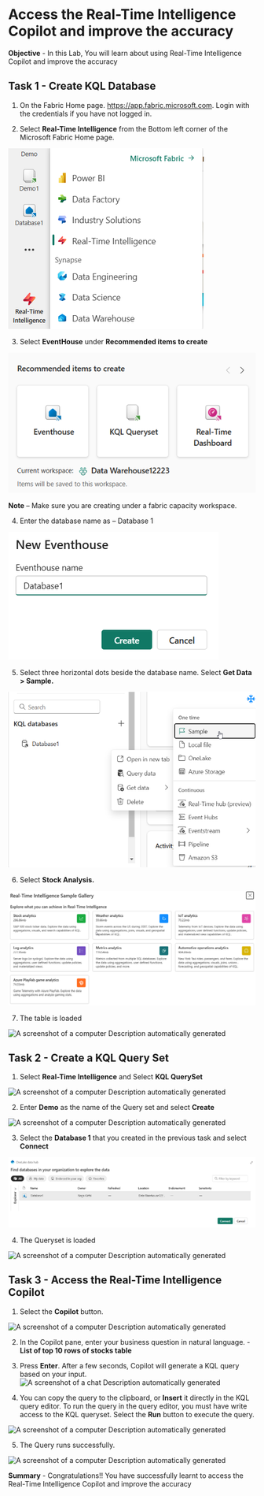 # Access the Real-Time Intelligence Copilot and improve the accuracy 

**Objective** - In this Lab, You will learn about using Real-Time Intelligence Copilot and improve the accuracy 

## Task 1 - Create KQL Database

1.  On the Fabric Home page. <https://app.fabric.microsoft.com>. Login
    with the credentials if you have not logged in.

2.  Select **Real-Time Intelligence** from the Bottom left corner of the
    Microsoft Fabric Home page.

![](./media/media14/image1.png)

3.  Select **EventHouse** under **Recommended items to create**

![](./media/media14/image2.png)

**Note** – Make sure you are creating under a fabric capacity workspace.

4.  Enter the database name as – Database 1

![](./media/media14/image3.png)

5.  Select three horizontal dots beside the database name. Select **Get
    Data \> Sample.**

![](./media/media14/image4.png)

6.  Select **Stock Analysis.**

![](./media/media14/image5.png)

7.  The table is loaded

![A screenshot of a computer Description automatically
generated](./media/media14/image6.png)

## Task 2 - Create a KQL Query Set

1.  Select **Real-Time Intelligence** and Select **KQL QuerySet**

![A screenshot of a computer Description automatically
generated](./media/media14/image7.png)

2.  Enter **Demo** as the name of the Query set and select **Create**

![A screenshot of a computer Description automatically
generated](./media/media14/image8.png)

3.  Select the **Database 1** that you created in the previous task and
    select **Connect**

![](./media/media14/image9.png)

4.  The Queryset is loaded

![A screenshot of a computer Description automatically
generated](./media/media14/image10.png)

## Task 3 - Access the Real-Time Intelligence Copilot

1.  Select the **Copilot** button.

![A screenshot of a computer Description automatically
generated](./media/media14/image11.png)

2.  In the Copilot pane, enter your business question in natural
    language. - **List of top 10 rows of stocks table**

3.  Press **Enter**. After a few seconds, Copilot will generate a KQL
    query based on your input. ![A screenshot of a chat Description
    automatically generated](./media/media14/image12.png)

4.  You can copy the query to the clipboard, or **Insert** it directly
    in the KQL query editor. To run the query in the query editor, you
    must have write access to the KQL queryset. Select
    the **Run** button to execute the query.

![A screenshot of a computer Description automatically
generated](./media/media14/image13.png)

5.  The Query runs successfully.

![A screenshot of a computer Description automatically
generated](./media/media14/image14.png)


**Summary** - Congratulations!! You have successfully learnt to access the Real-Time Intelligence Copilot and improve the accuracy 